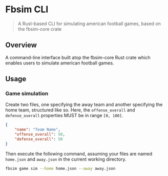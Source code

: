# Fbsim CLI

> A Rust-based CLI for simulating american football games, based on the fbsim-core crate

## Overview

A command-line interface built atop the fbsim-core Rust crate which enables users to simulate american football games.

## Usage

### Game simulation

Create two files, one specifying the away team and another specifying the home team, structured like so.  Here, the `offense_overall` and `defense_overall` properties MUST be in range `[0, 100]`.

```json
{
    "name": "Team Name",
    "offense_overall": 50,
    "defense_overall": 50
}
```

Then execute the following command, assuming your files are named `home.json` and `away.json` in the current working directory.
```sh
fbsim game sim --home home.json --away away.json
```
